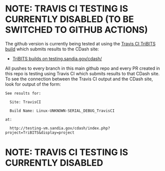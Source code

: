 # NOTE: TRAVIS CI TESTING IS CURRENTLY DISABLED (TO BE SWITCHED TO GITHUB ACTIONS)

The github version is currently being tested at using the [Travis CI TriBITS build](https://travis-ci.org/TriBITSPub/TriBITS) which submits results to the CDash site:

* [TriBITS builds on testing.sandia.gov/cdash/](https://testing.sandia.gov/cdash/index.php?project=TriBITS&display=project&filtercount=1&showfilters=1&field1=buildstarttime&compare1=83&value1=2%20weeks%20ago)

All pushes to every branch in this main github repo and every PR created in this repo is testing using Travis CI which submits results to that CDash site.  To see the connection between the Travis CI output and the CDash site, look for output of the form:

```
See results for:

  Site: TravisCI

  Build Name: Linux-UNKNOWN-SERIAL_DEBUG_TravisCI

at:

  http://testing-vm.sandia.gov/cdash/index.php?project=TriBITS&display=project
```

# NOTE: TRAVIS CI TESTING IS CURRENTLY DISABLED
